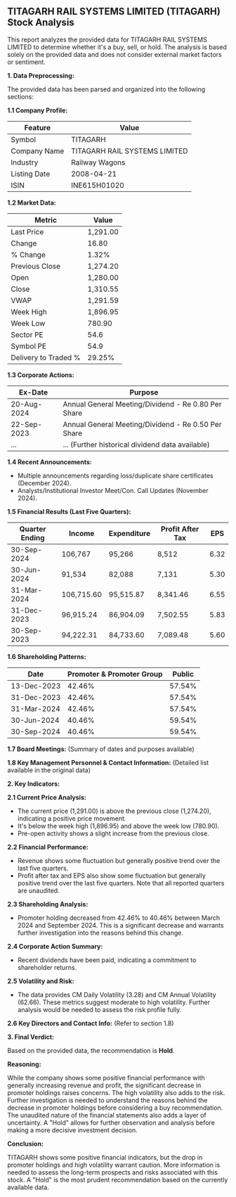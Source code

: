 ## TITAGARH RAIL SYSTEMS LIMITED (TITAGARH) Stock Analysis

This report analyzes the provided data for TITAGARH RAIL SYSTEMS LIMITED to determine whether it's a buy, sell, or hold.  The analysis is based solely on the provided data and does not consider external market factors or sentiment.

**1. Data Preprocessing:**

The provided data has been parsed and organized into the following sections:

**1.1 Company Profile:**

| Feature          | Value                               |
|-----------------|------------------------------------|
| Symbol           | TITAGARH                           |
| Company Name     | TITAGARH RAIL SYSTEMS LIMITED        |
| Industry         | Railway Wagons                      |
| Listing Date     | 2008-04-21                          |
| ISIN             | INE615H01020                        |


**1.2 Market Data:**

| Metric                | Value     |
|-----------------------|------------|
| Last Price            | 1,291.00   |
| Change                | 16.80      |
| % Change              | 1.32%      |
| Previous Close        | 1,274.20   |
| Open                  | 1,280.00   |
| Close                 | 1,310.55   |
| VWAP                  | 1,291.59   |
| Week High             | 1,896.95   |
| Week Low              | 780.90     |
| Sector PE             | 54.6       |
| Symbol PE             | 54.9       |
| Delivery to Traded % | 29.25%     |


**1.3 Corporate Actions:**

| Ex-Date      | Purpose                                      |
|--------------|----------------------------------------------|
| 20-Aug-2024  | Annual General Meeting/Dividend - Re 0.80 Per Share |
| 22-Sep-2023  | Annual General Meeting/Dividend - Re 0.50 Per Share |
| ...          | ... (Further historical dividend data available) |


**1.4 Recent Announcements:**

* Multiple announcements regarding loss/duplicate share certificates (December 2024).
* Analysts/Institutional Investor Meet/Con. Call Updates (November 2024).


**1.5 Financial Results (Last Five Quarters):**

| Quarter Ending     | Income      | Expenditure | Profit After Tax | EPS     |
|---------------------|-------------|-------------|-----------------|---------|
| 30-Sep-2024        | 106,767     | 95,266      | 8,512           | 6.32    |
| 30-Jun-2024        | 91,534      | 82,088      | 7,131           | 5.30    |
| 31-Mar-2024        | 106,715.60  | 95,515.87   | 8,341.46        | 6.55    |
| 31-Dec-2023        | 96,915.24   | 86,904.09   | 7,502.55        | 5.83    |
| 30-Sep-2023        | 94,222.31   | 84,733.60   | 7,089.48        | 5.60    |


**1.6 Shareholding Patterns:**

| Date         | Promoter & Promoter Group | Public |
|--------------|--------------------------|--------|
| 13-Dec-2023  | 42.46%                     | 57.54% |
| 31-Dec-2023  | 42.46%                     | 57.54% |
| 31-Mar-2024  | 42.46%                     | 57.54% |
| 30-Jun-2024  | 40.46%                     | 59.54% |
| 30-Sep-2024  | 40.46%                     | 59.54% |

**1.7 Board Meetings:**  (Summary of dates and purposes available)


**1.8 Key Management Personnel & Contact Information:** (Detailed list available in the original data)


**2. Key Indicators:**

**2.1 Current Price Analysis:**

* The current price (1,291.00) is above the previous close (1,274.20), indicating a positive price movement.
* It's below the week high (1,896.95) and above the week low (780.90).
* Pre-open activity shows a slight increase from the previous close.

**2.2 Financial Performance:**

* Revenue shows some fluctuation but generally positive trend over the last five quarters.
* Profit after tax and EPS also show some fluctuation but generally positive trend over the last five quarters.  Note that all reported quarters are unaudited.

**2.3 Shareholding Analysis:**

* Promoter holding decreased from 42.46% to 40.46% between March 2024 and September 2024. This is a significant decrease and warrants further investigation into the reasons behind this change.

**2.4 Corporate Action Summary:**

* Recent dividends have been paid, indicating a commitment to shareholder returns.

**2.5 Volatility and Risk:**

* The data provides CM Daily Volatility (3.28) and CM Annual Volatility (62.66).  These metrics suggest moderate to high volatility.  Further analysis would be needed to assess the risk profile fully.

**2.6 Key Directors and Contact Info:** (Refer to section 1.8)


**3. Final Verdict:**

Based on the provided data, the recommendation is **Hold**.

**Reasoning:**

While the company shows some positive financial performance with generally increasing revenue and profit, the significant decrease in promoter holdings raises concerns.  The high volatility also adds to the risk.  Further investigation is needed to understand the reasons behind the decrease in promoter holdings before considering a buy recommendation.  The unaudited nature of the financial statements also adds a layer of uncertainty.  A "Hold" allows for further observation and analysis before making a more decisive investment decision.

**Conclusion:**

TITAGARH shows some positive financial indicators, but the drop in promoter holdings and high volatility warrant caution.  More information is needed to assess the long-term prospects and risks associated with this stock.  A "Hold" is the most prudent recommendation based on the currently available data.
